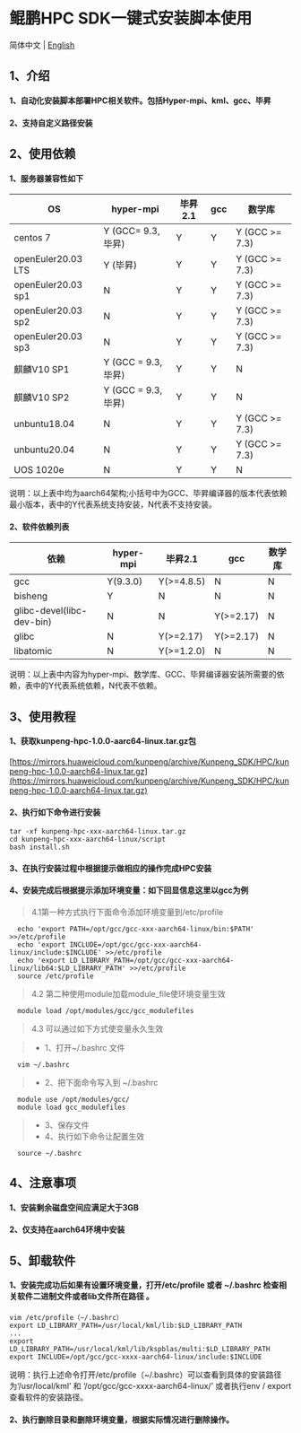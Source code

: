 # **鲲鹏HPC SDK一键式安装脚本使用**

简体中文 | [English](README_en.md)

## 1、介绍

#### 1、自动化安装脚本部署HPC相关软件。包括Hyper-mpi、kml、gcc、毕昇

#### 2、支持自定义路径安装


## 2、使用依赖

#### 1、服务器兼容性如下

| OS  | hyper-mpi  | 毕昇2.1 | gcc  | 数学库   |  
|----| ----  | ---- | ---- | ----  |
| centos 7  | Y (GCC= 9.3,毕昇) | Y | Y | Y (GCC >= 7.3) |
| openEuler20.03 LTS  | Y (毕昇) | Y | Y | Y (GCC >= 7.3) |
| openEuler20.03 sp1  | N | Y | Y | Y (GCC >= 7.3) |
| openEuler20.03 sp2  | N | Y | Y | Y (GCC >= 7.3) |
| openEuler20.03 sp3  | N | Y | Y | Y (GCC >= 7.3) |
| 麒麟V10 SP1  | Y (GCC = 9.3,毕昇) | Y | Y | N  |
| 麒麟V10 SP2  | Y (GCC = 9.3,毕昇) | Y | Y | N  |
| unbuntu18.04  | N | Y | Y | Y (GCC >= 7.3)| 
| unbuntu20.04  | N | Y | Y | Y (GCC >= 7.3) |
| UOS 1020e | N | Y | Y | N  |   

说明：以上表中均为aarch64架构;小括号中为GCC、毕昇编译器的版本代表依赖最小版本，表中的Y代表系统支持安装，N代表不支持安装。

#### 2、软件依赖列表


|  依赖  | hyper-mpi  | 毕昇2.1 | gcc  | 数学库   |  
|  ---- | ----  | ---- | ---- | ----  |
| gcc  | Y(9.3.0) | Y(>=4.8.5)| N | N |
| bisheng  | Y | N | N | N  |
| glibc-devel(libc-dev-bin) | N  | N | Y(>=2.17) | N  |
| glibc  | N | Y(>=2.17)| Y(>=2.17) | N  |
| libatomic  | N | Y(>=1.2.0) | N | N  |  

说明：以上表中内容为hyper-mpi、数学库、GCC、毕昇编译器安装所需要的依赖，表中的Y代表系统依赖，N代表不依赖。

## 3、使用教程

####  1、获取kunpeng-hpc-1.0.0-aarc64-linux.tar.gz包  
[https://mirrors.huaweicloud.com/kunpeng/archive/Kunpeng_SDK/HPC/kunpeng-hpc-1.0.0-aarch64-linux.tar.gz](https://mirrors.huaweicloud.com/kunpeng/archive/Kunpeng_SDK/HPC/kunpeng-hpc-1.0.0-aarch64-linux.tar.gz)
####  2、执行如下命令进行安装
```
tar -xf kunpeng-hpc-xxx-aarch64-linux.tar.gz
cd kunpeng-hpc-xxx-aarch64-linux/script
bash install.sh
```
#### 3、在执行安装过程中根据提示做相应的操作完成HPC安装  
#### 4、安装完成后根据提示添加环境变量：如下回显信息这里以gcc为例

> 4.1第一种方式执行下面命令添加环境变量到/etc/profile
```
  echo 'export PATH=/opt/gcc/gcc-xxx-aarch64-linux/bin:$PATH' >>/etc/profile
  echo 'export INCLUDE=/opt/gcc/gcc-xxx-aarch64-linux/include:$INCLUDE' >>/etc/profile
  echo 'export LD_LIBRARY_PATH=/opt/gcc/gcc-xxx-aarch64-linux/lib64:$LD_LIBRARY_PATH' >>/etc/profile
  source /etc/profile
```
> 4.2 第二种使用module加载module_file使环境变量生效
```
  module load /opt/modules/gcc/gcc_modulefiles
```
> 4.3 可以通过如下方式使变量永久生效  

> * 1、打开~/.bashrc 文件
```
  vim ~/.bashrc  
```
> * 2、把下面命令写入到 ~/.bashrc 
```
  module use /opt/modules/gcc/
  module load gcc_modulefiles
```
> * 3、保存文件  
> * 4、执行如下命令让配置生效 
```
  source ~/.bashrc
```


## 4、注意事项

#### 1、安装剩余磁盘空间应满足大于3GB
#### 2、仅支持在aarch64环境中安装

## 5、卸载软件
#### 1、安装完成功后如果有设置环境变量，打开/etc/profile 或者 ~/.bashrc 检查相关软件二进制文件或者lib文件所在路径 。
```
vim /etc/profile（~/.bashrc）
export LD_LIBRARY_PATH=/usr/local/kml/lib:$LD_LIBRARY_PATH
...
export LD_LIBRARY_PATH=/usr/local/kml/lib/kspblas/multi:$LD_LIBRARY_PATH
export INCLUDE=/opt/gcc/gcc-xxxx-aarch64-linux/include:$INCLUDE
```

说明：执行上述命令打开/etc/profile（~/.bashrc）可以查看到具体的安装路径为‘/usr/local/kml’ 和 ‘/opt/gcc/gcc-xxxx-aarch64-linux/’
或者执行env / export 查看软件的安装路径。


#### 2、执行删除目录和删除环境变量，根据实际情况进行删除操作。

